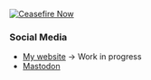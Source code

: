 [![Ceasefire Now](https://badge.techforpalestine.org/default)](https://techforpalestine.org/learn-more)

### Social Media
- [My website](https://lowsound.dev) -> Work in progress
- [Mastodon](https://mastodon.sdf.org/@pxplowsound)
